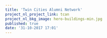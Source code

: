 ```yaml
---
title: 'Twin Cities Alumni Network'
project_nl_project_link: tcan
project_nl_bkg_image: hero-buildings-min.jpg
published: true
date: '31-10-2017 17:01'
---
```


